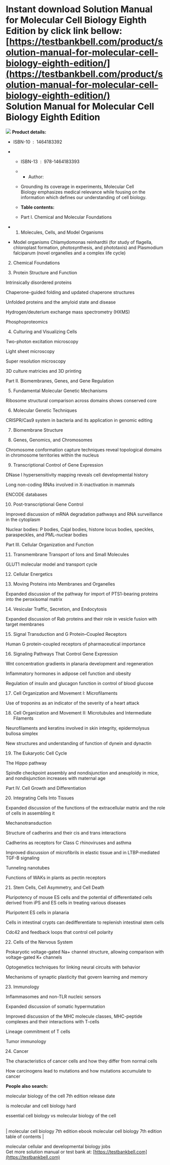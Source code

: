 Instant download **Solution Manual for Molecular Cell Biology Eighth Edition** by click link bellow:  
[https://testbankbell.com/product/solution-manual-for-molecular-cell-biology-eighth-edition/](https://testbankbell.com/product/solution-manual-for-molecular-cell-biology-eighth-edition/)  
Solution Manual for Molecular Cell Biology Eighth Edition
=========================================================


![](https://testbankbell.com/wp-content/uploads/2023/05/516WkxEjNXL._SX408_BO1204203200_.jpg)
**Product details:**
* ISBN-10 ‏ : ‎ 1464183392
* * ISBN-13 ‏ : ‎ 978-1464183393
  * * Author:
   
  * Grounding its coverage in experiments, Molecular Cell Biology emphasizes medical relevance while fousing on the information which defines our understanding of cell biology.
 
  * **Table contents:**
  * Part I. Chemical and Molecular Foundations
 
* 1. Molecules, Cells, and Model Organisms
 
* Model organisms Chlamydomonas reinhardtii (for study of flagella, chloroplast formation, photosynthesis, and phototaxis) and Plasmodium falciparum (novel organelles and a complex life cycle)

2. Chemical Foundations

3. Protein Structure and Function

Intrinsically disordered proteins


Chaperone-guided folding and updated chaperone structures


Unfolded proteins and the amyloid state and disease


Hydrogen/deuterium exchange mass spectrometry (HXMS)


Phosphoproteomics


4. Culturing and Visualizing Cells

Two-photon excitation microscopy


Light sheet microscopy


Super resolution microscopy


3D culture matricies and 3D printing


Part II. Biomembranes, Genes, and Gene Regulation


5. Fundamental Molecular Genetic Mechanisms

Ribosome structural comparison across domains shows conserved core


6. Molecular Genetic Techniques

CRISPR/Cas9 system in bacteria and its application in genomic editing


7. Biomembrane Structure

8. Genes, Genomics, and Chromosomes

Chromosome conformation capture techniques reveal topological domains in chromosome territories within the nucleus


9. Transcriptional Control of Gene Expression

DNase I hypersensitivity mapping reveals cell developmental history


Long non-coding RNAs involved in X-inactivation in mammals


ENCODE databases


10. Post-transcriptional Gene Control

Improved discussion of mRNA degradation pathways and RNA surveillance in the cytoplasm


Nuclear bodies: P bodies, Cajal bodies, histone locus bodies, speckles, paraspeckles, and PML-nuclear bodies


Part III. Cellular Organization and Function


11. Transmembrane Transport of Ions and Small Molecules

GLUT1 molecular model and transport cycle


12. Cellular Energetics

13. Moving Proteins into Membranes and Organelles

Expanded discussion of the pathway for import of PTS1-bearing proteins into the peroxisomal matrix


14. Vesicular Traffic, Secretion, and Endocytosis

Expanded discussion of Rab proteins and their role in vesicle fusion with target membranes


15. Signal Transduction and G Protein–Coupled Receptors

Human G protein-coupled receptors of pharmaceutical importance


16. Signaling Pathways That Control Gene Expression

Wnt concentration gradients in planaria development and regeneration


Inflammatory hormones in adipose cell function and obesity


Regulation of insulin and glucagon function in control of blood glucose


17. Cell Organization and Movement I: Microfilaments

Use of troponins as an indicator of the severity of a heart attack


18. Cell Organization and Movement II: Microtubules and Intermediate Filaments

Neurofilaments and keratins involved in skin integrity, epidermolysus bullosa simplex


New structures and understanding of function of dynein and dynactin


19. The Eukaryotic Cell Cycle

The Hippo pathway


Spindle checkpoint assembly and nondisjunction and aneuploidy in mice, and nondisjunction increases with maternal age


Part IV. Cell Growth and Differentiation


20. Integrating Cells Into Tissues

Expanded discussion of the functions of the extracellular matrix and the role of cells in assembling it


Mechanotransduction


Structure of cadherins and their cis and trans interactions


Cadherins as receptors for Class C rhinoviruses and asthma


Improved discussion of microfibrils in elastic tissue and in LTBP-mediated TGF-B signaling


Tunneling nanotubes


Functions of WAKs in plants as pectin receptors


21. Stem Cells, Cell Asymmetry, and Cell Death

Pluripotency of mouse ES cells and the potential of differentiated cells derived from iPS and ES cells in treating various diseases


Pluripotent ES cells in planaria


Cells in intestinal crypts can dedifferentiate to replenish intestinal stem cells


Cdc42 and feedback loops that control cell polarity


22. Cells of the Nervous System

Prokaryotic voltage-gated Na+ channel structure, allowing comparison with voltage-gated K+ channels


Optogenetics techniques for linking neural circuits with behavior


Mechanisms of synaptic plasticity that govern learning and memory


23. Immunology

Inflammasomes and non-TLR nucleic sensors


Expanded discussion of somatic hypermutation


Improved discussion of the MHC molecule classes, MHC-peptide complexes and their interactions with T-cells


Lineage commitment of T cells


Tumor immunology


24. Cancer

The characteristics of cancer cells and how they differ from normal cells


How carcinogens lead to mutations and how mutations accumulate to cancer


**People also search:**

molecular biology of the cell 7th edition release date

is molecular and cell biology hard

essential cell biology vs molecular biology of the cell


|  |
| --- |
| 
molecular cell biology 7th edition ebook
molecular cell biology 7th edition table of contents
 |


 molecular cellular and developmental biology jobs  
  Get more solution manual or test bank at: [https://testbankbell.com](https://testbankbell.com)
